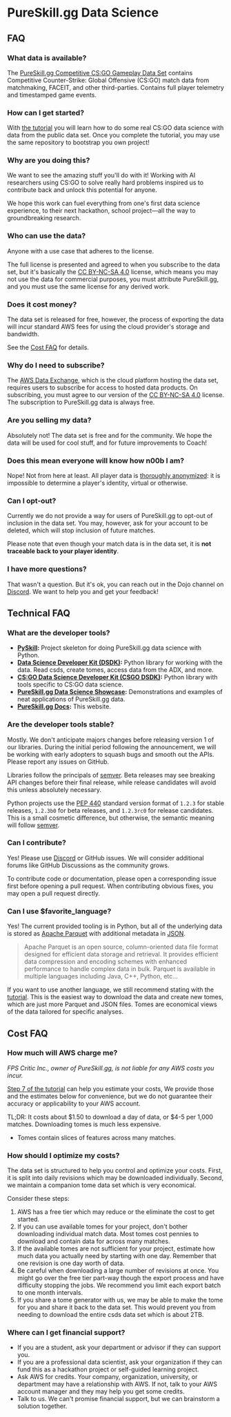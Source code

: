 # PureSkill.gg Data Science

## FAQ

### What data is available?

The [PureSkill.gg Competitive CS:GO Gameplay Data Set] contains
Competitive Counter-Strike: Global Offensive (CS:GO) match data
from matchmaking, FACEIT, and other third-parties.
Contains full player telemetry and timestamped game events.

### How can I get started?

With [the tutorial][tutorial] you will learn how to do some real
CS:GO data science with data from the public data set.
Once you complete the tutorial, you may use the same repository to bootstrap you own project!

### Why are you doing this?

We want to see the amazing stuff you'll do with it!
Working with AI researchers using CS:GO to solve really hard problems inspired us to
contribute back and unlock this potential for anyone.

We hope this work can fuel everything from one's first data science experience, to their
next hackathon, school project—all the way to groundbreaking research.

### Who can use the data?

Anyone with a use case that adheres to the license.

The full license is presented and agreed to when you subscribe to the data set,
but it's basically the [CC BY-NC-SA 4.0] license, which means you
may not use the data for commercial purposes, you must attribute PureSkill.gg,
and you must use the same license for any derived work.

### Does it cost money?

The data set is released for free, however, the process
of exporting the data will incur standard AWS fees
for using the cloud provider's storage and bandwidth.

See the [Cost FAQ](#cost-faq) for details.

### Why do I need to subscribe?

The [AWS Data Exchange], which is the cloud platform hosting the data set,
requires users to subscribe for access to hosted data products.
On subscribing, you must agree to our version of the [CC BY-NC-SA 4.0] license.
The subscription to PureSkill.gg data is always free.

### Are you selling my data?

Absolutely not!
The data set is free and for the community.
We hope the data will be used for cool stuff,
and for future improvements to Coach!

### Does this mean everyone will know how n00b I am?

Nope! Not from here at least.
All player data is [thoroughly anonymized][anonymization]:
it is impossible to determine a player's identity, virtual or otherwise.

### Can I opt-out?

Currently we do not provide a way for users of PureSkill.gg to opt-out
of inclusion in the data set.
You may, however, ask for your account to be deleted,
which will stop inclusion of future matches.

Please note that even though your match data is
in the data set, it is **not traceable back to your player identity**.

### I have more questions?

That wasn't a question.
But it's ok, you can reach out in the Dojo channel on [Discord].
We want to help you and get your feedback!

## Technical FAQ

### What are the developer tools?

- **[PySkill][makenew-pyskill]:**
  Project skeleton for doing PureSkill.gg data science with Python.
- **[Data Science Developer Kit (DSDK)][dsdk]:**
  Python library for working with the data.
  Read csds, create tomes, access data from the ADX, and more.
- **[CS:GO Data Science Developer Kit (CSGO DSDK)][csgo-dsdk]:**
  Python library with tools specific to CS:GO data science.
- **[PureSkill.gg Data Science Showcase][datascience-showcase]:**
  Demonstrations and examples of neat applications of PureSkill.gg data.
- **[PureSkill.gg Docs][docs]:**
  This website.

### Are the developer tools stable?

Mostly.
We don't anticipate majors changes before releasing version 1 of our libraries.
During the initial period following the announcement, we will be working
with early adopters to squash bugs and smooth out the APIs.
Please report any issues on GitHub.

Libraries follow the principals of [semver].
Beta releases may see breaking API changes before their final release, while release candidates
will avoid this unless absolutely necessary.

Python projects use the [PEP 440] standard version format
of `1.2.3` for stable releases, `1.2.3b0` for beta releases,
and `1.2.3rc0` for release candidates.
This is a small cosmetic difference, but otherwise, the semantic meaning will follow [semver].

### Can I contribute?

Yes! Please use [Discord] or GitHub issues.
We will consider additional forums like GitHub Discussions
as the community grows.

To contribute code or documentation,
please open a corresponding issue first before opening a pull request.
When contributing obvious fixes, you may open a pull request directly.

### Can I use $favorite_language?

Yes! The current provided tooling is in Python, but all of the underlying
data is stored as [Apache Parquet] with additional metadata in [JSON].

> Apache Parquet is an open source, column-oriented data file format designed for efficient data storage and retrieval.
> It provides efficient data compression and encoding schemes with enhanced performance to handle complex data in bulk.
> Parquet is available in multiple languages including Java, C++, Python, etc...

If you want to use another language, we still recommend stating with the [tutorial].
This is the easiest way to download the data and create new tomes, which are just more Parquet and JSON files.
Tomes are economical views of the data tailored for specific analyses.

## Cost FAQ

### How much will AWS charge me?

_FPS Critic Inc., owner of PureSkill.gg, is not liable for any AWS costs you incur._

[Step 7 of the tutorial] can help you estimate your costs,
We provide those and the estimates below for convenience,
but we do not guarantee their accuracy or applicability to your AWS account.

TL;DR: It costs about $1.50 to download a day of data, or $4-5 per 1,000 matches.
Downloading tomes is much less expensive.

- Tomes contain slices of features across many matches.

### How should I optimize my costs?

The data set is structured to help you control and optimize your costs.
First, it is split into daily revisions which may be downloaded individually.
Second, we maintain a companion tome data set which is very economical.

Consider these steps:

1. AWS has a free tier which
   may reduce or the eliminate the cost to get started.
2. If you can use available tomes for your project,
   don't bother downloading individual match data.
   Most tomes cost pennies to download and contain
   data for across many matches.
3. If the available tomes are not sufficient for your project,
   estimate how much data you actually need by starting with one day.
   Remember that one revision is one day worth of data.
4. Be careful when downloading a large number of revisions at once.
   You might go over the free tier part-way though the export process
   and have difficulty stopping the jobs.
   We recommend you limit each export batch to one month intervals.
5. If you share a tome generator with us, we may be able to make the tome
   for you and share it back to the data set. This would prevent you from
   needing to download the entire csds data set which is about 2TB.

### Where can I get financial support?

- If you are a student, ask your department or advisor if they can support you.
- If you are a professional data scientist, ask your organization
  if they can fund this as a hackathon project or self-guided learning project.
- Ask AWS for credits.
  Your company, organization, university, or department may
  have a relationship with AWS.
  If not, talk to your AWS account manager and they may help you get some credits.
- Talk to us. We can't promise financial support, but we can brainstorm a solution together.

[step 7 of the tutorial]: https://github.com/pureskillgg/makenew-pyskill/blob/master/notebooks/tutorial/7%20-%20Getting%20csds%20data%20from%20the%20ADX.ipynb
[pureskill.gg competitive cs:go gameplay data set]: ./adx/csgo/csds/
[tutorial]: https://github.com/pureskillgg/makenew-pyskill/blob/master/README.rst#-start-with-the-tutorial
[cc by-nc-sa 4.0]: https://creativecommons.org/licenses/by-nc-sa/4.0/
[aws data exchange]: https://aws.amazon.com/data-exchange/
[anonymization]: https://github.com/pureskillgg/csgo-dsdk/blob/master/pureskillgg_csgo_dsdk/scrubber/scrub_pii.py
[apache parquet]: https://parquet.apache.org/
[json]: https://www.json.org/
[dsdk]: https://github.com/pureskillgg/dsdk
[csgo-dsdk]: https://github.com/pureskillgg/csgo-dsdk
[docs]: https://github.com/pureskillgg/docs
[makenew-pyskill]: https://github.com/pureskillgg/makenew-pyskill
[datascience-showcase]: https://github.com/pureskillgg/datascience-showcase
[semver]: https://semver.org/
[pep 440]: https://peps.python.org/pep-0440/
[discord]: https://pureskill.gg/discord

